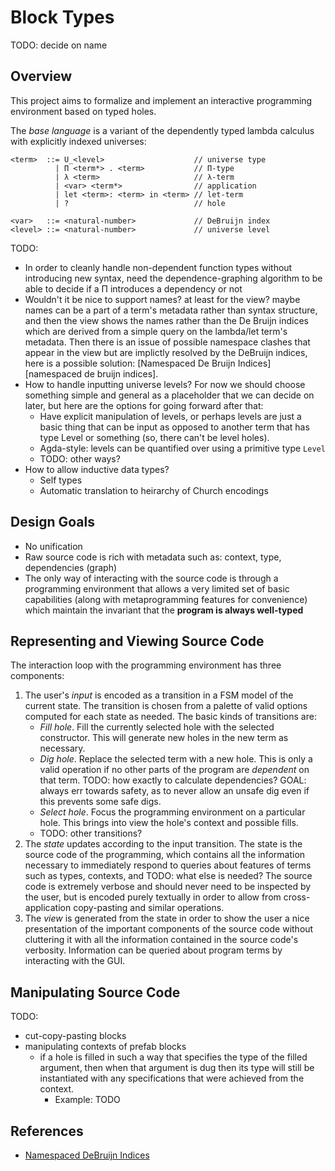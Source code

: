 # Block Types

TODO: decide on name

## Overview

This project aims to formalize and implement an interactive programming
environment based on typed holes.

The _base language_ is a variant of the dependently typed lambda calculus with
explicitly indexed universes:

```
<term>  ::= U_<level>                    // universe type
          | Π <term*> . <term>           // Π-type
          | λ <term>                     // λ-term
          | <var> <term*>                // application
          | let <term>: <term> in <term> // let-term
          | ?                            // hole

<var>   ::= <natural-number>             // DeBruijn index
<level> ::= <natural-number>             // universe level
```

TODO:

- In order to cleanly handle non-dependent function types without introducing
  new syntax, need the dependence-graphing algorithm to be able to decide if a Π
  introduces a dependency or not
- Wouldn't it be nice to support names? at least for the view? maybe names can
  be a part of a term's metadata rather than syntax structure, and then the view
  shows the names rather than the De Bruijn indices which are derived from a
  simple query on the lambda/let term's metadata. Then there is an issue of
  possible namespace clashes that appear in the view but are implictly resolved
  by the DeBruijn indices, here is a possible solution: [Namespaced De Bruijn
  Indices][namespaced de bruijn indices].
- How to handle inputting universe levels? For now we should choose something
  simple and general as a placeholder that we can decide on later, but here are
  the options for going forward after that:
  - Have explicit manipulation of levels, or perhaps levels are just a basic
    thing that can be input as opposed to another term that has type Level or
    something (so, there can't be level holes).
  - Agda-style: levels can be quantified over using a primitive type `Level`
  - TODO: other ways?
- How to allow inductive data types?
  - Self types
  - Automatic translation to heirarchy of Church encodings

## Design Goals

- No unification
- Raw source code is rich with metadata such as: context, type, dependencies
  (graph)
- The only way of interacting with the source code is through a programming
  environment that allows a very limited set of basic capabilities (along with
  metaprogramming features for convenience) which maintain the invariant that
  the **program is always well-typed**

## Representing and Viewing Source Code

The interaction loop with the programming environment has three components:

1. The user's _input_ is encoded as a transition in a FSM model of the current
   state. The transition is chosen from a palette of valid options computed for
   each state as needed. The basic kinds of transitions are:
   - _Fill hole_. Fill the currently selected hole with the selected
     constructor. This will generate new holes in the new term as necessary.
   - _Dig hole_. Replace the selected term with a new hole. This is only a valid
     operation if no other parts of the program are _dependent_ on that term.
     TODO: how exactly to calculate dependencies? GOAL: always err towards
     safety, as to never allow an unsafe dig even if this prevents some safe
     digs.
   - _Select hole_. Focus the programming environment on a particular hole. This
     brings into view the hole's context and possible fills.
   - TODO: other transitions?
2. The _state_ updates according to the input transition. The state is the
   source code of the programming, which contains all the information necessary
   to immediately respond to queries about features of terms such as types,
   contexts, and TODO: what else is needed? The source code is extremely verbose
   and should never need to be inspected by the user, but is encoded purely
   textually in order to allow from cross-application copy-pasting and similar
   operations.
3. The _view_ is generated from the state in order to show the user a nice
   presentation of the important components of the source code without
   cluttering it with all the information contained in the source code's
   verbosity. Information can be queried about program terms by interacting with
   the GUI.

## Manipulating Source Code

TODO:

- cut-copy-pasting blocks
- manipulating contexts of prefab blocks
  - if a hole is filled in such a way that specifies the type of the filled
    argument, then when that argument is dug then its type will still be
    instantiated with any specifications that were achieved from the context.
    - Example: TODO

## References

- [Namespaced DeBruijn Indices][namespaced debruijn indices]

[namespaced debruijn indices]:
  https://www.haskellforall.com/2021/08/namespaced-de-bruijn-indices.html
